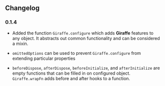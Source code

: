 ## Changelog

### 0.1.4

- Added the function `Giraffe.configure` which adds __Giraffe__ features to any
  object. It abstracts out common functionality and can be considered a mixin.

- `omittedOptions` can be used to prevent `Giraffe.configure` from extending
  particular properties

- `beforeDispose`, `afterDispose`, `beforeInitialize`, and `afterInitialize`
  are empty functions that can be filled in on configured object.
  `Giraffe.wrapFn` adds before and after hooks to a function.